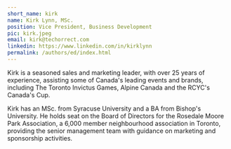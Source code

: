 ```yaml
---
short_name: kirk
name: Kirk Lynn, MSc. 
position: Vice President, Business Development
pic: kirk.jpeg
email: kirk@techorrect.com
linkedin: https://www.linkedin.com/in/kirklynn
permalink: /authors/ed/index.html
---
```

Kirk is a seasoned sales and marketing leader, with over 25 years of experience, assisting some of Canada's leading events and brands, including The Toronto Invictus Games, Alpine Canada and the RCYC's Canada's Cup.

Kirk has an MSc. from Syracuse University and a BA from Bishop's University.  He holds seat on the Board of Directors for the Rosedale Moore Park Association, a 6,000 member neighbourhood association in Toronto, providing the senior management team with guidance on marketing and sponsorship activities.
